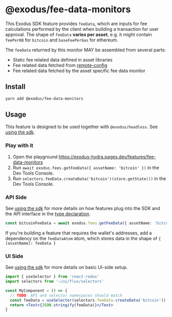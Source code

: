 # @exodus/fee-data-monitors

This Exodus SDK feature provides `feeData`, which are inputs for fee calculations performed by the client when building a transaction for user approval. The shape of `feeData` **varies per asset**, e.g. it might contain `feePerKB` for `bitcoin` and `baseFeePerGas` for ethereum.

The `feeData` returned by this monitor MAY be assembled from several parts:

- Static fee related data defined in asset libraries
- Fee related data fetched from [remote-config](../remote-config/)
- Fee related data fetched by the asset specific fee data monitor

## Install

```sh
yarn add @exodus/fee-data-monitors
```

## Usage

This feature is designed to be used together with `@exodus/headless`. See [using the sdk](../../docs/docs-website/docs/development/using-the-sdk.md).

### Play with it

1. Open the playground https://exodus-hydra.pages.dev/features/fee-data-monitors
2. Run `await exodus.fees.getFeeData({ assetName: 'bitcoin' })` in the Dev Tools Console.
3. Run `selectors.feeData.createData('bitcoin')(store.getState())` in the Dev Tools Console.

### API Side

See [using the sdk](../../docs/docs-website/docs/development/using-the-sdk.md#setup-the-api-side) for more details on how features plug into the SDK and the API interface in the [type declaration](./api/index.d.ts).

```ts
const bitcoinFeeData = await exodus.fees.getFeeData({ assetName: 'bitcoin' })
```

If you're building a feature that requires the wallet's addresses, add a dependency on the `feeDataAtom` atom, which stores data in the shape of `{ [assetName]: feeData }`

### UI Side

See [using the sdk](../../docs/docs-website/docs/development/using-the-sdk.md#events) for more details on basic UI-side setup.

```jsx
import { useSelector } from 'react-redux'
import selectors from '~/ui/flux/selectors'

const MyComponent = () => {
  // TODO: API and selector namespaces should match
  const feeData = useSelector(selectors.feeData.createData('bitcoin'))
  return <Text>{JSON.stringify(feeData)}</Text>
}
```
